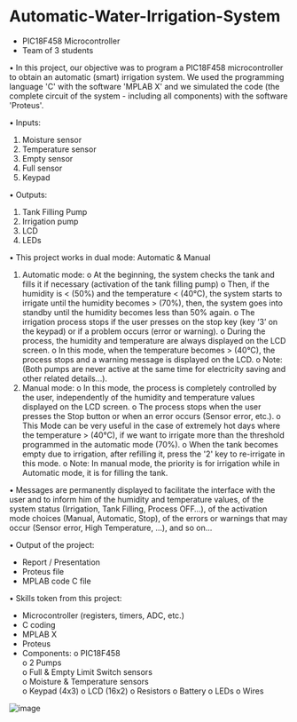 # Automatic-Water-Irrigation-System

- PIC18F458 Microcontroller 
- Team of 3 students

•	In this project, our objective was to program a PIC18F458 microcontroller to obtain an automatic (smart) irrigation system. We used the programming language 'C' with the software 'MPLAB X' and we simulated the code (the complete circuit of the system - including all components) with the software 'Proteus'.

•	Inputs:
  1.	Moisture sensor
  2.	Temperature sensor
  3.	Empty sensor
  4.	Full sensor
  5.	Keypad

•	Outputs:
  1.	Tank Filling Pump
  2.	Irrigation pump
  3.	LCD
  4.	LEDs

•	This project works in dual mode: Automatic & Manual
  1.	Automatic mode:
    o	At the beginning, the system checks the tank and fills it if necessary (activation of the tank filling pump)
    o	Then, if the humidity is < (50%) and the temperature < (40°C), the system starts to irrigate until the humidity becomes > (70%), then, the system goes into standby until the humidity becomes less than 50% again.
    o	The irrigation process stops if the user presses on the stop key (key ‘3’ on the keypad) or if a problem occurs (error or warning).
    o	During the process, the humidity and temperature are always displayed on the LCD screen.
    o	In this mode, when the temperature becomes > (40°C), the process stops and a warning message is displayed on the LCD.
    o	Note: (Both pumps are never active at the same time for electricity saving and other related details…).
  2.	Manual mode:
    o	In this mode, the process is completely controlled by the user, independently of the humidity and temperature values displayed on the LCD screen.
    o	The process stops when the user presses the Stop button or when an error occurs (Sensor error, etc.).
    o	This Mode can be very useful in the case of extremely hot days where the temperature > (40°C), if we want to irrigate more than the threshold programmed in the automatic mode (70%).
    o	When the tank becomes empty due to irrigation, after refilling it, press the '2' key to re-irrigate in this mode.
    o	Note: In manual mode, the priority is for irrigation while in Automatic mode, it is for filling the tank.

•	Messages are permanently displayed to facilitate the interface with the user and to inform him of the humidity and temperature values, of the system status (Irrigation, Tank Filling, Process OFF…), of the activation mode choices (Manual, Automatic, Stop), of the errors or warnings that may occur (Sensor error, High Temperature, …), and so on…

•	Output of the project:
  -	Report / Presentation
  -	Proteus file
  -	MPLAB code C file

•	Skills token from this project:
  -	Microcontroller (registers, timers, ADC, etc.)
  -	C coding 
  -	MPLAB X
  -	Proteus
  -	Components: 
                o	PIC18F458	                              
                o	2 Pumps	                                
                o	Full & Empty Limit Switch sensors	      
                o	Moisture & Temperature sensors	        
                o	Keypad (4x3)
                o	LCD (16x2)
                o	Resistors
                o	Battery
                o	LEDs
                o	Wires

![image](https://user-images.githubusercontent.com/85926752/164973658-c240ff05-5ad3-4d76-94a7-d58973eb0d5f.png)
